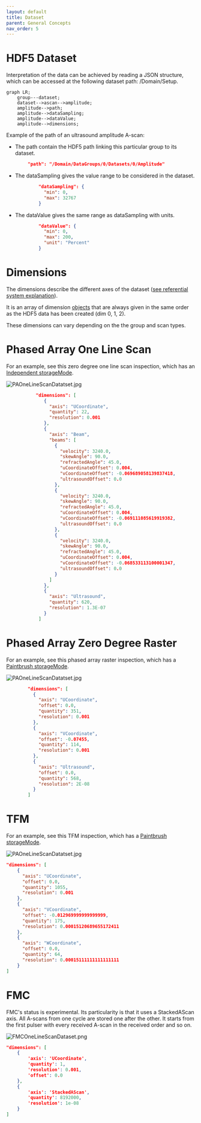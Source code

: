 ```yaml
---
layout: default
title: Dataset
parent: General Concepts
nav_order: 5
---
```

# HDF5 Dataset

Interpretation of the data can be achieved by reading a JSON structure, which can be accessed at the following dataset path: /Domain/Setup.

```mermaid
graph LR;
    group---dataset;
    dataset-->ascan-->amplitude;
    amplitude-->path;
    amplitude-->dataSampling;
    amplitude-->dataValue;
    amplitude-->dimensions;
```

Example of the path of an ultrasound amplitude A-scan:

- The path contain the HDF5 path linking this particular group to its dataset.

```json
		"path": "/Domain/DataGroups/0/Datasets/0/Amplitude"
```

- The dataSampling gives the value range to be considered in the dataset.

```json
            "dataSampling": {
              "min": 0,
              "max": 32767
            }
```

- The dataValue gives the same range as dataSampling with units.

```json
            "dataValue": {
              "min": 0,
              "max": 200,
              "unit": "Percent"
            }
```

# Dimensions

The dimensions describe the different axes of the dataset ([see referential system explanation](/NDE_Open_File_Format/docs/conventions/conventions.html)).

It is an array of dimension [objects](/NDE_Open_File_Format/docs/general-concepts/objects/objects.html) that are always given in the same order as the HDF5 data has been created (dim 0, 1, 2).

These dimensions can vary depending on the the group and scan types.

# Phased Array One Line Scan

For an example, see this zero degree one line scan inspection, which has an [Independent storageMode](/NDE_Open_File_Format/docs/schema_doc.html#groups_items_oneOf_i1_dataset_storageMode).

![PAOneLineScanDatatset.jpg](/NDE_Open_File_Format/assets/images/general-concepts/PAOneLineScanDatatset.jpg)

```json
           "dimensions": [
              {
                "axis": "UCoordinate",
                "quantity": 22,
                "resolution": 0.001
              },
              {
                "axis": "Beam",
                "beams": [
                  {
                    "velocity": 3240.0,
                    "skewAngle": 90.0,
                    "refractedAngle": 45.0,
                    "uCoordinateOffset": 0.004,
                    "vCoordinateOffset": -0.069689058139837418,
                    "ultrasoundOffset": 0.0
                  },
                  {
                    "velocity": 3240.0,
                    "skewAngle": 90.0,
                    "refractedAngle": 45.0,
                    "uCoordinateOffset": 0.004,
                    "vCoordinateOffset": -0.069111085619919382,
                    "ultrasoundOffset": 0.0
                  },
                  {
                    "velocity": 3240.0,
                    "skewAngle": 90.0,
                    "refractedAngle": 45.0,
                    "uCoordinateOffset": 0.004,
                    "vCoordinateOffset": -0.068533113100001347,
                    "ultrasoundOffset": 0.0
                  }
                ]
              },
              {
                "axis": "Ultrasound",
                "quantity": 620,
                "resolution": 1.3E-07
              }
            ]
```

# Phased Array Zero Degree Raster

For an example, see this phased array raster inspection, which has a [Paintbrush storageMode](/NDE_Open_File_Format/docs/schema_doc.html#groups_items_oneOf_i1_dataset_storageMode).

![PAOneLineScanDatatset.jpg](/NDE_Open_File_Format/assets/images/general-concepts/PARasterDatatset.png)

```json
        "dimensions": [
          {
            "axis": "UCoordinate",
            "offset": 0.0,
            "quantity": 351,
            "resolution": 0.001
          },
          {
            "axis": "VCoordinate",
            "offset": -0.07455,
            "quantity": 114,
            "resolution": 0.001
          },
          {
            "axis": "Ultrasound",
            "offset": 0.0,
            "quantity": 568,
            "resolution": 2E-08
          }
        ]
```

# TFM

For an example, see this TFM inspection, which has a [Paintbrush storageMode](/NDE_Open_File_Format/docs/schema_doc.html#groups_items_oneOf_i1_dataset_storageMode).

![PAOneLineScanDatatset.jpg](/NDE_Open_File_Format/assets/images/general-concepts/TFMDataset.png)

```json
"dimensions": [
    {
      "axis": "UCoordinate",
      "offset": 0.0,
      "quantity": 1055,
      "resolution": 0.001
    },
    {
      "axis": "VCoordinate",
      "offset": -0.012969999999999999,
      "quantity": 175,
      "resolution": 0.00015120689655172411
    },
    {
      "axis": "WCoordinate",
      "offset": 0.0,
      "quantity": 64,
      "resolution": 0.00015111111111111111
    }
]
```

# FMC

FMC's status is experimental. Its particularity is that it uses a StackedAScan axis. All A-scans from one cycle are stored one after the other. It starts from the first pulser with every received A-scan in the received order and so on.

![FMCOneLineScanDataset.png](/NDE_Open_File_Format/assets/images/general-concepts/FMCOneLineScanDataset.png)

```json
"dimensions": [
    {
        'axis': 'UCoordinate',
        'quantity': 1,
        'resolution': 0.001,
        'offset': 0.0
    },
    {
        'axis': 'StackedAScan',
        'quantity': 8192000,
        'resolution': 1e-08
    }
]
```
